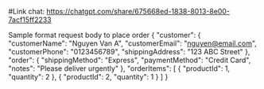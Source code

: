 #Link chat: https://chatgpt.com/share/675668ed-1838-8013-8e00-7acf15ff2233

Sample format request body to place order
{
  "customer": {
    "customerName": "Nguyen Van A",
    "customerEmail": "nguyen@email.com",
    "customerPhone": "0123456789",
    "shippingAddress": "123 ABC Street"
  },
  "order": {
    "shippingMethod": "Express",
    "paymentMethod": "Credit Card",
    "notes": "Please deliver urgently"
  },
  "orderItems": [
    {
      "productId": 1,
      "quantity": 2
    },
    {
      "productId": 2,
      "quantity": 1
    }
  ]
}

